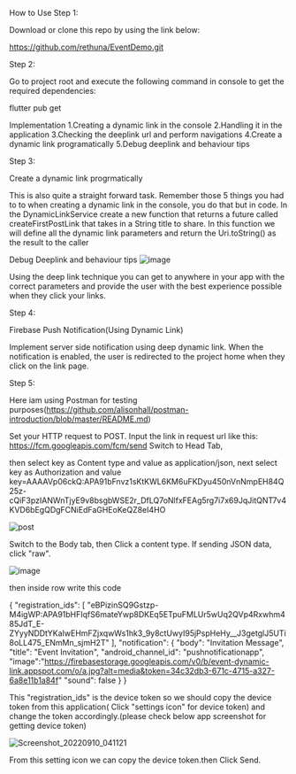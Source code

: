 How to Use
Step 1:

Download or clone this repo by using the link below:

https://github.com/rethuna/EventDemo.git

Step 2:

Go to project root and execute the following command in console to get the required dependencies:

flutter pub get 

Implementation
1.Creating a dynamic link in the console
2.Handling it in the application
3.Checking the deeplink url and perform navigations
4.Create a dynamic link programatically
5.Debug deeplink and behaviour tips

Step 3:

Create a dynamic link progrmatically

This is also quite a straight forward task. Remember those 5 things you had to to when creating a dynamic link in the console, you do that but in code. In the DynamicLinkService create a new function that returns a future called createFirstPostLink that takes in a String title to share. In this function we will define all the dynamic link parameters and return the Uri.toString() as the result to the caller

Debug Deeplink and behaviour tips
![image](https://user-images.githubusercontent.com/6903524/189453137-40029e87-2548-43e0-8918-a08260bf00cf.png)

Using the deep link technique you can get to anywhere in your app with the correct parameters and provide the user with the best experience possible when they click your links.

Step 4:

Firebase Push Notification(Using Dynamic Link)

Implement server side notification using deep dynamic link. When the notification is enabled, the user is redirected to the project home when they click on the link page.

Step 5:

Here iam using Postman for testing purposes(https://github.com/alisonhall/postman-introduction/blob/master/README.md)

Set your HTTP request to POST.
Input the link in request url like this: https://fcm.googleapis.com/fcm/send
Switch to Head Tab,

then select key as Content type and value as application/json,
next select key as Authorization and value key=AAAAVp06ckQ:APA91bFnvz1sKtKWL6KM6uFKDyu450nVnNmpEH84Q25z-cQiF3pzIANWnTjyE9v8bsgbWSE2r_DfLQ7oNlfxFEAg5rg7i7x69JqJitQNT7v4KVD6bEgQDgFCNiEdFaGHEoKeQZ8eI4HO


![post](https://user-images.githubusercontent.com/6903524/189455744-c263227d-d230-4aee-9bf4-d11534612cc8.PNG)

Switch to the Body tab,
then Click a content type. If sending JSON data, click "raw".

![image](https://user-images.githubusercontent.com/6903524/189454736-3af7f65b-4969-401f-996b-813f6645ca79.png)


then inside row write this code

{
    "registration_ids": [
        "eBPizinSQ9Gstzp-M4igWP:APA91bHFIqfS6mateYwp8DKEq5ETpuFMLUr5wUq2QVp4Rxwhm485JdT_E-ZYyyNDDtYKaIwEHmFZjxqwWs1hk3_9y8ctUwyI95jPspHeHy__J3getglJ5UTi8oLL475_ENmMn_sjmH2T"
    ],
    "notification": {
        "body": "Invitation Message",
        "title": "Event Invitation",
        "android_channel_id": "pushnotificationapp",
        "image":"https://firebasestorage.googleapis.com/v0/b/event-dynamic-link.appspot.com/o/a.jpg?alt=media&token=34c32db3-671c-4715-a327-6a8e11b1a84f"
        "sound": false
    }
}

This "registration_ids" is the device token so we should copy the device token from this application( Click "settings icon" for device token) and change the token accordingly.(please check below app screenshot for getting device token)

![Screenshot_20220910_041121](https://user-images.githubusercontent.com/6903524/189455227-4b6046a4-2295-4659-b9ae-b8652230c818.jpg)

From this setting icon we can copy the device token.then Click Send.

